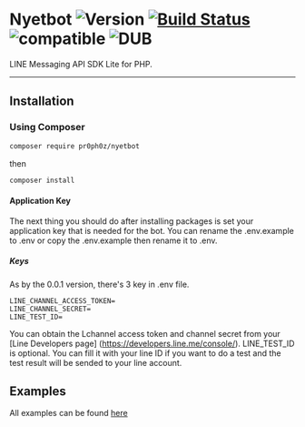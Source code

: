 # Nyetbot ![Version](https://img.shields.io/badge/version-0.2.1-brightgreen.svg) [![Build Status](https://travis-ci.com/pr0ph0z/nyetbot.svg?branch=master)](https://travis-ci.com/pr0ph0z/nyetbot) ![compatible](https://img.shields.io/badge/PHP%207-Compatible-brightgreen.svg) ![DUB](https://img.shields.io/dub/l/vibe-d.svg)
LINE Messaging API SDK Lite for PHP.

----------

## Installation
### Using Composer

```sh
composer require pr0ph0z/nyetbot
```

then

```sh
composer install
```

#### Application Key

The next thing you should do after installing packages is set your application key that is needed for the bot.
You can rename the .env.example to .env or copy the .env.example then rename it to .env.

##### Keys
As by the 0.0.1 version, there's 3 key in .env file.

```
LINE_CHANNEL_ACCESS_TOKEN=
LINE_CHANNEL_SECRET=
LINE_TEST_ID=
```

You can obtain the Lchannel access token and channel secret from your [Line Developers page] (https://developers.line.me/console/).
LINE_TEST_ID is optional. You can fill it with your line ID if you want to do a test and the test result will be sended to your line account.

## Examples

All examples can be found [here](https://github.com/pr0ph0z/nyetbot/tree/dev/examples)